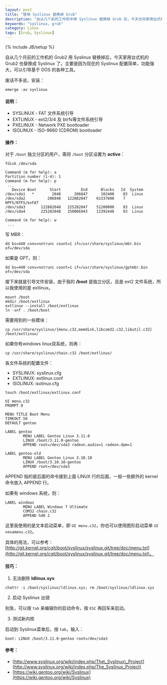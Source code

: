 ```yaml
---
layout: post
title: "使用 Syslinux 替换掉 Grub"
description: "自从几个前的工作机中用 Syslinux 替换掉 Grub 后，今天也将家用台式机的 Grub 用 Syslinux 替换掉了。"
keywords: "syslinux, grub"
category: Linux
tags: [Grub, Syslinux]
---
```

{% include JB/setup %}

自从几个月前的工作机的 Grub2 用 Syslinux 替换掉后，今天家用台式机的 Grub2 也替换成 Syslinux 了。主要是因为现在的 Syslinux 配置简单，功能强大，可以引导基于 DOS 的各种工具。

废话不多说，安装：

    emerge -av syslinux

#### 说明：

- SYSLINUX - FAT 文件系统引导
- EXTLINUX - ext2/3/4 及 btrfs等文件系统引导
- PXELINUX - Network PXE bootloader
- ISOLINUX - ISO-9660 (CDROM) bootloader

<!-- more -->
#### 操作：

对于 `/boot` 独立分区的用户，需将 `/boot` 分区设置为 **active**：

```
fdisk /dev/sda

Command (m for help): a
Partition number (1-4): 1
Command (m for help): p
 ...
   Device Boot      Start         End      Blocks   Id  System
/dev/sda1   *        2048      206847      102400    83  Linux
/dev/sda2          206848   122882047    61337600    7   HPFS/NTFS/exFAT
/dev/sda3       122882048   225282047    51200000    83  Linux
/dev/sda4       225282048   250066943    12392448    83  Linux

Command (m for help): w
 ...
```

写 MBR：

    dd bs=440 conv=notrunc count=1 if=/usr/share/syslinux/mbr.bin of=/dev/sda

如果是 GPT，则：

    dd bs=440 conv=notrunc count=1 if=/usr/share/syslinux/gptmbr.bin of=/dev/sda

接下来就是引导文件安装，由于我的 **/boot** 是独立分区，且是 ext2 文件系统，所以我使用的是 extlinux。

```
mount /boot
mkdir /boot/extlinux
extlinux --install /boot/extlinux
ln -snf . /boot/boot
```

需要用到的一些模块：

    cp /usr/share/syslinux/{menu.c32,memdisk,libcom32.c32,libutil.c32} /boot/extlinux/

如果你有windows linux双系统，则再：

    cp /usr/share/syslinux/chain.c32 /boot/extlinux/

各文件系统的配置文件：

- SYSLINUX: syslinux.cfg
- EXTLINUX: extlinux.conf
- ISOLINUX: isolinux.cfg

```
touch /boot/extlinux/extlinux.conf

UI menu.c32
PROMPT 0

MENU TITLE Boot Menu
TIMEOUT 50
DEFAULT gentoo

LABEL gentoo
        MENU LABEL Gentoo Linux 3.11.0
        LINUX /boot/3.11.0-gentoo
        APPEND root=/dev/sda3 radeon.audio=1 radeon.dpm=1

LABEL gentoo-old
        MENU LABEL Gentoo Linux 3.10.10
        LINUX /boot/3.10.10-gentoo
        APPEND root=/dev/sda3
```

APPEND 指的是后面的命令接到上面 LINUX 行的后面，一般一些额外的 kernel 命令放入 APPEND 行。

如果有 windows 系统，则：

```
LABEL windows
        MENU LABEL Windows 7 Ultimate
        COM32 chain.c32
        APPEND hd0 2
```
这里我使用的是文本启动菜单，即 `UI menu.c32`，你也可以使用图形启动菜单 `UI vesamenu.c32`。

具体的用法，可以参考：[http://git.kernel.org/cgit/boot/syslinux/syslinux.git/tree/doc/menu.txt](http://git.kernel.org/cgit/boot/syslinux/syslinux.git/tree/doc/menu.txt)。

#### 技巧：

1. 无法删除 **ldlinux.sys**

  `chattr -i /boot/syslinux/ldlinux.sys; rm /boot/syslinux/ldlinux.sys`

2. 启动 Syslinux 出错

  别急，可以按 `tab` 来编辑你的启动命令，按 `ESC` 再回车来启动。

3. 测试新内核

  启动到 Syslinux菜单后，按 `tab`，输入：

  `boot: LINUX /boot/3.11.0-gentoo root=/dev/sda3`

#### 参考：

- [http://www.syslinux.org/wiki/index.php/The\_Syslinux\_Project](http://www.syslinux.org/wiki/index.php/The_Syslinux_Project)
- [https://wiki.gentoo.org/wiki/Syslinux](https://wiki.gentoo.org/wiki/Syslinux)

